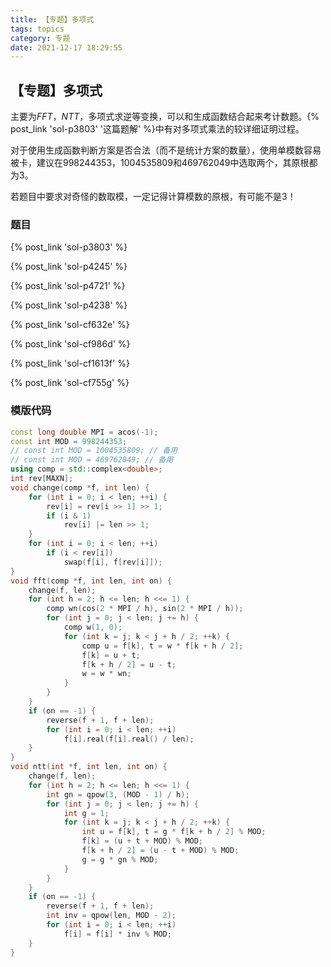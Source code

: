 ```yaml
---
title: 【专题】多项式
tags: topics
category: 专题
date: 2021-12-17 18:29:55
---
```


## 【专题】多项式

主要为$FFT$，$NTT$，多项式求逆等变换，可以和生成函数结合起来考计数题。{% post_link 'sol-p3803' '这篇题解' %}中有对多项式乘法的较详细证明过程。

对于使用生成函数判断方案是否合法（而不是统计方案的数量），使用单模数容易被卡，建议在$998244353$，$1004535809$和$469762049$中选取两个，其原根都为$3$。

若题目中要求对奇怪的数取模，一定记得计算模数的原根，有可能不是$3$！

### 题目

{% post_link 'sol-p3803' %} </br>

{% post_link 'sol-p4245' %} </br>

{% post_link 'sol-p4721' %} </br>

{% post_link 'sol-p4238' %} </br>

{% post_link 'sol-cf632e' %} </br>

{% post_link 'sol-cf986d' %} </br>

{% post_link 'sol-cf1613f' %} </br>

{% post_link 'sol-cf755g' %}

### 模版代码
```cpp
const long double MPI = acos(-1);
const int MOD = 998244353;
// const int MOD = 1004535809; // 备用
// const int MOD = 469762049; // 备用
using comp = std::complex<double>;
int rev[MAXN];
void change(comp *f, int len) {
    for (int i = 0; i < len; ++i) {
        rev[i] = rev[i >> 1] >> 1;
        if (i & 1)
            rev[i] |= len >> 1;
    }
    for (int i = 0; i < len; ++i)
        if (i < rev[i])
            swap(f[i], f[rev[i]]);
}
void fft(comp *f, int len, int on) {
    change(f, len);
    for (int h = 2; h <= len; h <<= 1) {
        comp wn(cos(2 * MPI / h), sin(2 * MPI / h));
        for (int j = 0; j < len; j += h) {
            comp w(1, 0);
            for (int k = j; k < j + h / 2; ++k) {
                comp u = f[k], t = w * f[k + h / 2];
                f[k] = u + t;
                f[k + h / 2] = u - t;
                w = w * wn;
            }
        }
    }
    if (on == -1) {
        reverse(f + 1, f + len);
        for (int i = 0; i < len; ++i)
            f[i].real(f[i].real() / len);
    }
}
void ntt(int *f, int len, int on) {
    change(f, len);
    for (int h = 2; h <= len; h <<= 1) {
        int gn = qpow(3, (MOD - 1) / h);
        for (int j = 0; j < len; j += h) {
            int g = 1;
            for (int k = j; k < j + h / 2; ++k) {
                int u = f[k], t = g * f[k + h / 2] % MOD;
                f[k] = (u + t + MOD) % MOD;
                f[k + h / 2] = (u - t + MOD) % MOD;
                g = g * gn % MOD;
            }
        }
    }
    if (on == -1) {
        reverse(f + 1, f + len);
        int inv = qpow(len, MOD - 2);
        for (int i = 0; i < len; ++i)
            f[i] = f[i] * inv % MOD;
    }
}
```

